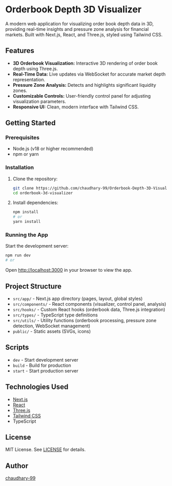 
# Orderbook Depth 3D Visualizer

A modern web application for visualizing order book depth data in 3D, providing real-time insights and pressure zone analysis for financial markets. Built with Next.js, React, and Three.js, styled using Tailwind CSS.

## Features

- **3D Orderbook Visualization:** Interactive 3D rendering of order book depth using Three.js.
- **Real-Time Data:** Live updates via WebSocket for accurate market depth representation.
- **Pressure Zone Analysis:** Detects and highlights significant liquidity zones.
- **Customizable Controls:** User-friendly control panel for adjusting visualization parameters.
- **Responsive UI:** Clean, modern interface with Tailwind CSS.

## Getting Started

### Prerequisites
- Node.js (v18 or higher recommended)
- npm or yarn

### Installation

1. Clone the repository:
	```sh
	git clone https://github.com/chaudhary-99/Orderbook-Depth-3D-Visualizer.git
	cd orderbook-3d-visualizer
	```
2. Install dependencies:
	```sh
	npm install
	# or
	yarn install
	```

### Running the App

Start the development server:
```sh
npm run dev
# or

```

Open [http://localhost:3000](http://localhost:3000) in your browser to view the app.

## Project Structure

- `src/app/` - Next.js app directory (pages, layout, global styles)
- `src/components/` - React components (visualizer, control panel, analysis)
- `src/hooks/` - Custom React hooks (orderbook data, Three.js integration)
- `src/types/` - TypeScript type definitions
- `src/utils/` - Utility functions (orderbook processing, pressure zone detection, WebSocket management)
- `public/` - Static assets (SVGs, icons)

## Scripts
- `dev` - Start development server
- `build` - Build for production
- `start` - Start production server

## Technologies Used
- [Next.js](https://nextjs.org/)
- [React](https://react.dev/)
- [Three.js](https://threejs.org/)
- [Tailwind CSS](https://tailwindcss.com/)
- TypeScript

## License

MIT License. See [LICENSE](LICENSE) for details.

## Author

[chaudhary-99](https://github.com/chaudhary-99)
